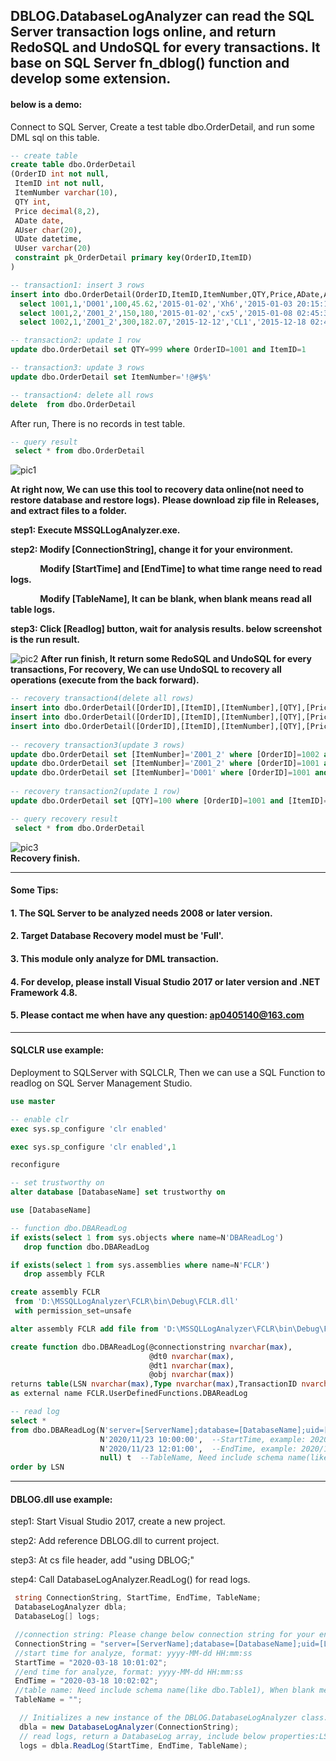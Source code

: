 ## DBLOG.DatabaseLogAnalyzer can read the SQL Server transaction logs online, and return RedoSQL and UndoSQL for every transactions. It base on SQL Server fn_dblog() function and develop some extension.

#### below is a demo:
Connect to SQL Server, Create a test table dbo.OrderDetail, and run some DML sql on this table.
~~~~sql
-- create table
create table dbo.OrderDetail
(OrderID int not null,
 ItemID int not null,
 ItemNumber varchar(10),
 QTY int,
 Price decimal(8,2),
 ADate date,
 AUser char(20),
 UDate datetime,
 UUser varchar(20)
 constraint pk_OrderDetail primary key(OrderID,ItemID)
)

-- transaction1: insert 3 rows
insert into dbo.OrderDetail(OrderID,ItemID,ItemNumber,QTY,Price,ADate,AUser,UDate,UUser)
  select 1001,1,'D001',100,45.62,'2015-01-02','Xh6','2015-01-03 20:15:18','Lx4' union all
  select 1001,2,'Z001_2',150,180,'2015-01-02','cx5','2015-01-08 02:45:32','Yx3' union all
  select 1002,1,'Z001_2',300,182.07,'2015-12-12','CL1','2015-12-18 02:45:32','LY6'

-- transaction2: update 1 row
update dbo.OrderDetail set QTY=999 where OrderID=1001 and ItemID=1

-- transaction3: update 3 rows
update dbo.OrderDetail set ItemNumber='!@#$%'

-- transaction4: delete all rows
delete  from dbo.OrderDetail
~~~~
After run, There is no records in test table.
~~~~sql
-- query result
 select * from dbo.OrderDetail
~~~~
![pic1](https://img-blog.csdn.net/20160114160814768?watermark/2/text/aHR0cDovL2Jsb2cuY3Nkbi5uZXQv/font/5a6L5L2T/fontsize/400/fill/I0JBQkFCMA==/dissolve/70/gravity/SouthEast "")

**At right now, We can use this tool to recovery data online(not need to restore database and restore logs).**
**Please download zip file in Releases, and extract files to a folder.**

**step1: Execute MSSQLLogAnalyzer.exe.**

**step2: Modify [ConnectionString], change it for your environment.**

&nbsp;&nbsp;&nbsp;&nbsp;&nbsp;&nbsp;&nbsp;&nbsp;&nbsp;&nbsp;&nbsp;&nbsp;**Modify [StartTime] and [EndTime] to what time range need to read logs.**

&nbsp;&nbsp;&nbsp;&nbsp;&nbsp;&nbsp;&nbsp;&nbsp;&nbsp;&nbsp;&nbsp;&nbsp;**Modify [TableName], It can  be blank, when blank means read all table logs.**

**step3: Click [Readlog] button, wait for analysis results. below screenshot is the run result.**

![pic2](https://img-blog.csdnimg.cn/20200321113032844.png?x-oss-process=image/watermark,type_ZmFuZ3poZW5naGVpdGk,shadow_10,text_aHR0cHM6Ly9ibG9nLmNzZG4ubmV0L2FwMDQwNTE0MA==,size_16,color_FFFFFF,t_70 "")
**After run finish, It return some RedoSQL and UndoSQL for every transactions, For recovery,  We can use UndoSQL to recovery all operations (execute from the back forward).**
~~~~sql
-- recovery transaction4(delete all rows)
insert into dbo.OrderDetail([OrderID],[ItemID],[ItemNumber],[QTY],[Price],[ADate],[AUser],[UDate],[UUser]) values(1002, 1, '!@#$%', 300, 182.07, '2015-12-12', 'CL1', '2015-12-18 02:45:32.000', 'LY6'); 
insert into dbo.OrderDetail([OrderID],[ItemID],[ItemNumber],[QTY],[Price],[ADate],[AUser],[UDate],[UUser]) values(1001, 2, '!@#$%', 150, 180.00, '2015-01-02', 'cx5', '2015-01-08 02:45:32.000', 'Yx3'); 
insert into dbo.OrderDetail([OrderID],[ItemID],[ItemNumber],[QTY],[Price],[ADate],[AUser],[UDate],[UUser]) values(1001, 1, '!@#$%', 999, 45.62, '2015-01-02', 'Xh6', '2015-01-03 20:15:18.000', 'Lx4'); 
 
-- recovery transaction3(update 3 rows)
update dbo.OrderDetail set [ItemNumber]='Z001_2' where [OrderID]=1002 and [ItemID]=1
update dbo.OrderDetail set [ItemNumber]='Z001_2' where [OrderID]=1001 and [ItemID]=2
update dbo.OrderDetail set [ItemNumber]='D001' where [OrderID]=1001 and [ItemID]=1
 
-- recovery transaction2(update 1 row)
update dbo.OrderDetail set [QTY]=100 where [OrderID]=1001 and [ItemID]=1

-- query recovery result
 select * from dbo.OrderDetail
~~~~
![pic3](https://img-blog.csdn.net/20160114161619096?watermark/2/text/aHR0cDovL2Jsb2cuY3Nkbi5uZXQv/font/5a6L5L2T/fontsize/400/fill/I0JBQkFCMA==/dissolve/70/gravity/SouthEast "")
<br/>
**Recovery finish.**

----
#### Some Tips:
#### 1. The SQL Server to be analyzed needs 2008 or later version.
#### 2. Target Database Recovery model must be 'Full'.
#### 3. This module only analyze for DML transaction.
#### 4. For develop, please install Visual Studio 2017 or later version and .NET Framework 4.8.
#### 5. Please contact me when have any question: ap0405140@163.com
----

#### SQLCLR use example:
Deployment to SQLServer with SQLCLR, Then we can use a SQL Function to readlog on SQL Server Management Studio.
~~~~sql
use master

-- enable clr
exec sys.sp_configure 'clr enabled'

exec sys.sp_configure 'clr enabled',1

reconfigure

-- set trustworthy on
alter database [DatabaseName] set trustworthy on

use [DatabaseName]

-- function dbo.DBAReadLog
if exists(select 1 from sys.objects where name=N'DBAReadLog')
   drop function dbo.DBAReadLog

if exists(select 1 from sys.assemblies where name=N'FCLR')
   drop assembly FCLR

create assembly FCLR 
 from 'D:\MSSQLLogAnalyzer\FCLR\bin\Debug\FCLR.dll'
 with permission_set=unsafe

alter assembly FCLR add file from 'D:\MSSQLLogAnalyzer\FCLR\bin\Debug\FCLR.pdb';

create function dbo.DBAReadLog(@connectionstring nvarchar(max),
                               @dt0 nvarchar(max),
                               @dt1 nvarchar(max),
                               @obj nvarchar(max))
returns table(LSN nvarchar(max),Type nvarchar(max),TransactionID nvarchar(max),BeginTime nvarchar(max),EndTime nvarchar(max),ObjectName nvarchar(max),Operation nvarchar(max),RedoSQL nvarchar(max),UndoSQL nvarchar(max),Message nvarchar(max))
as external name FCLR.UserDefinedFunctions.DBAReadLog

-- read log
select * 
from dbo.DBAReadLog(N'server=[ServerName];database=[DatabaseName];uid=[LoginName];pwd=[Password];Connection Timeout=5;Integrated Security=false;',  -- Database connection string
                    N'2020/11/23 10:00:00',  --StartTime, example: 2020/11/23 10:00:00
                    N'2020/11/23 12:01:00',  --EndTime, example: 2020/11/23 12:01:00
                    null) t  --TableName, Need include schema name(like dbo.Table1), When blank or null means query all tables logs.
order by LSN
~~~~
----

#### DBLOG.dll use example:
step1: Start Visual Studio 2017, create a new project.

step2: Add reference DBLOG.dll to current project.

step3: At cs file header, add "using DBLOG;"

step4: Call DatabaseLogAnalyzer.ReadLog() for read logs.

```csharp
 string ConnectionString, StartTime, EndTime, TableName;
 DatabaseLogAnalyzer dbla;
 DatabaseLog[] logs;

 //connection string: Please change below connection string for your environment.
 ConnectionString = "server=[ServerName];database=[DatabaseName];uid=[LoginName];pwd=[Password];Connection Timeout=5;Integrated Security=false;";
 //start time for analyze, format: yyyy-MM-dd HH:mm:ss
 StartTime = "2020-03-18 10:01:02"; 
 //end time for analyze, format: yyyy-MM-dd HH:mm:ss
 EndTime = "2020-03-18 10:02:02"; 
 //table name: Need include schema name(like dbo.Table1), When blank means query all tables 's logs, you can change it for need.
 TableName = ""; 

  // Initializes a new instance of the DBLOG.DatabaseLogAnalyzer class.
  dbla = new DatabaseLogAnalyzer(ConnectionString);  
  // read logs, return a DatabaseLog array, include below properties:LSN,TransactionID,BeginTime,EndTime,ObjectName,Operation,RedoSQL,UndoSQL.
  logs = dbla.ReadLog(StartTime, EndTime, TableName); 
```
